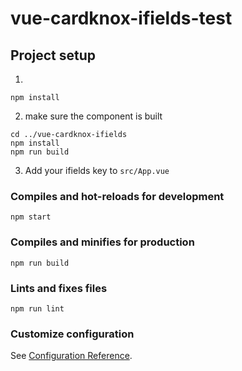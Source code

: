 # vue-cardknox-ifields-test

## Project setup
1. 
```
npm install
```

2. make sure the component is built
```
cd ../vue-cardknox-ifields
npm install
npm run build
```

3. Add your ifields key to `src/App.vue`

### Compiles and hot-reloads for development
```
npm start
```

### Compiles and minifies for production
```
npm run build
```

### Lints and fixes files
```
npm run lint
```

### Customize configuration
See [Configuration Reference](https://cli.vuejs.org/config/).
